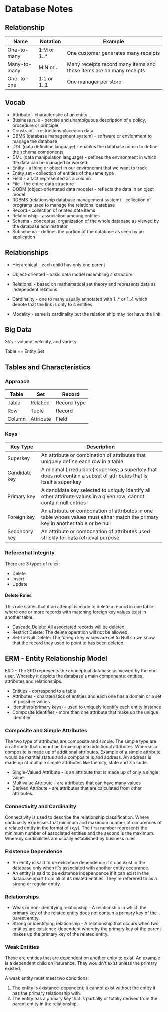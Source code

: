 Database Notes
==================

## Relationship

| Name | Notation | Example |
| --- | --- | ---|
|One-to-many | 1:M or 1..* | One customer generates many receipts |
|Many-to-many | M:N or *..* | Many receipts record many items and those items are on many receipts |
|One-to-one | 1:1 or 1..1 | One manager per store |

## Vocab

* Attribute - characteristic of an entity
* Business rule - percise and unambiguous description of a policy, procedure or principle
* Constraint - restrictions placed on data
* DBMS (database management system) - software or envionment to manage the database
* DDL (data definition language) - enables the database admin to define the schema components
* DML (data manipulation language) - defines the environment in which the data can be managed or worked
* Entity - a thing or object in our environemnt that we want to track
* Entity set - collection of entities of the same type
* Field - a fact represented as a column
* File - the entire data structure
* OODM (object-orientated data modele) - reflects the data in an oject model  
* RDBMS (relationship database management system) - collection of programs used to manage the relational database
* Record - collection of related data items
* Relationship - association amoung entities
* Schema - conceptual organization of the whole database as viewed by the database administrator
* Subschema - defines the portion of the database as seen by an application 

## Relationships

* Hierarchical - each child has only one parent
* Object-oriented - basic data model resembling a structure
* Relational - based on mathematical set theory and represents data as independent relations

* Cardinality - one to many usually annotated with 1..* or 1..4 which denote that the link is only to 4 entities
* Modality - same is cardinality but the relation ship may not have the link


## Big Data

3Vs - volumn, velocity, and variety

Table == Entity Set

## Tables and Characteristics

### Approach 

| Table | Set | Record |
| --- | --- | --- |
| Table | Relation | Record Type |
| Row | Tuple | Record | 
| Column | Attribute | Field |

### Keys

| Key Type | Description |
| --- | --- |
| Superkey | An attribute or combination of attributes that uniquely define each row in a table |
| Candidate key | A minimal (irreducible) superkey; a superkey that does not contain a subset of attributes that is itself a super key |
| Primary key | A candidate key selected to uniquly identify all other attribute values in a given row; cannot contain null entries | 
| Foreign key | An attribute or combonation of attributes in one table whoes values must either match the primary key in another table or be null |
| Secondary key | An attribute or combonation of attributes used strickly for data retrieval purpose |

### Referential Integrity

There are 3 types of rules:
* Delete
* Insert
* Update

#### Delete Rules

This rule states that if an attempt is made to delete a record in one table where one or more records with matching foreign key values exist in another table:

* Cascade Delete: All associated records will be deleted.
* Restrict Delete: The delete operation will not be allowed.
* Set-to-Null Delete: The foriegn key values are set to Null so we know that the record they used to point to has been deleted.


## ERM - Entity Relationship Model

ERD - The ERD represents the conceptual database as viewed by the end user. Whereby it depicts the database's main components: entities, attributes and relationships.

* Entities - correspond to a table
* Attributes - charateristics of entities and each one has a domain or a set of possible values
* Identifiers(primary keys) - used to uniquely identify each entity instance
* Composite Identifier - more than one attribute that make up the unique identifier

### Composite and Simple Attributes

The two type of attributes are composite and simple. The simple type are an attribute that cannot be broken up into additional attributes. Whereas a composite is made up of additional attributes. Example of a simple attribute would be maritial status and a composite is and address. An address is made up of multiple simple attributes like the city, state and zip code.

* Single-Valued Attribute - is an attribute that is made up of only a single value.
* Multivalue Attribute - are attributes that can have many values
* Derived Attribute - are attributes that are calculated from other attributes.

### Connectivity and Cardinality

Connectivity is used to describe the relationship classification. Where cardinality expresses that minimum and maximum number of occurences of a related entity in the format of (x,y). The first number represents the minimum number of associated entities and the second is the maximum. Whereby cardinalities are usually established by business rules.

### Existence Dependence

* An entity is said to be existence dependence if it can exist in the database only when it's associated with another entity occurance.
* An entity is said to be existence independence if it can exist in the database apart from all of its related entities. They're referered to as a strong or regular entity.

### Relationships

* Weak or non-identifying relationship -  A relationship in which the primary key of the related entity does not contain a primary key of the parent entity.
* Strong or identifying relationship - A relationship that occurs when two entities are existence-dependent whereby the primary key of the parent makes up the primary key of the related entity.

### Weak Entities

These are entities that are dependent on another enity to exist. An example is a dependent child on insurance. They wouldn't exist unless the primary existed. 

A weak entity must meet two conditions:
1. The entity is existance-dependent; it cannot exist without the entity it has the primary relationship with.
1. The entity has a primary key that is partially or totally derived from the parent entity in the relationship.

